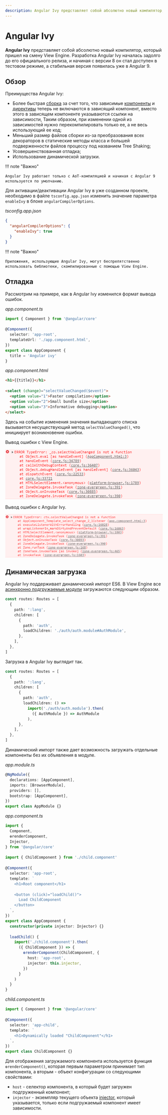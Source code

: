 ```yaml
---
description: Angular Ivy представляет собой абсолютно новый компилятор, который пришел на смену View Engine
---
```


# Angular Ivy

**Angular Ivy** представляет собой абсолютно новый компилятор, который пришел на смену View Engine. Разработка Angular Ivy началась задолго до его официального релиза, и начиная с версии 8 он стал доступен в тестовом режиме, а стабильная версия появилась уже в Angular 9.

## Обзор

Преимущества Angular Ivy:

- Более быстрая [сборка](angular-deployment.md) за счет того, что зависимые [компоненты](angular-components.md) и [директивы](angular-directives.md) теперь не включаются в зависящий компонент, вместо этого в зависящем компоненте указываются ссылки на зависимости, Таким образом, при изменении одной из зависимостей нужно перекомпилировать только ее, а не весь использующий ее код;
- Меньший размер файлов сборки из-за преобразования всех декораторов в статические методы класса и большей подверженности файлов процессу под названием Tree Shaking;
- Усовершенствованная отладка;
- Использование динамической загрузки.

!!! note "Важно"

    Angular Ivy работает только с AoT-компиляцией и начиная с Angular 9 используется по умолчанию.

Для активации/деактивации Angular Ivy в уже созданном проекте, необходимо в файле `tsconfig.app.json` изменить значение параметра `enableIvy` в блоке `angularCompilerOptions`.

_tsconfig.app.json_

```json
{
  "angularCompilerOptions": {
    "enableIvy": true
  }
}
```

!!! note "Важно"

    Приложения, использующие Angular Ivy, могут беспрепятственно использовать библиотеки, скомпилированные с помощью View Engine.

## Отладка

Рассмотрим на примере, как в Angular Ivy изменился формат вывода ошибок.

_app.component.ts_

```ts
import { Component } from '@angular/core'

@Component({
  selector: 'app-root',
  templateUrl: './app.component.html',
})
export class AppComponent {
  title = 'Angular ivy'
}
```

_app.component.html_

```html
<h1>{{title}}</h1>

<select (change)="selectValueChanged($event)">
  <option value="1">Faster compilation</option>
  <option value="2">Small bundle size</option>
  <option value="3">Informative debugging</option>
</select>
```

Здесь на событие изменения значения выпадающего списка вызывается несуществующий метод `selectValueChanged()`, что инициирует возникновение ошибки.

Вывод ошибки с View Engine.

![Вывод ошибки с View Engine](angular-ivy-1.png)

Вывод ошибки c Angular Ivy.

![Вывод ошибки c Angular Ivy](angular-ivy-2.png)

## Динамическая загрузка

Angular Ivy поддерживает динамический импорт ES6. В View Engine все [асинхронно подгружаемые модули](angular-asynchronous-routing.md) загружаются следующим образом.

```ts
const routes: Routes = [
  {
    path: ':lang',
    children: [
      {
        path: 'auth',
        loadChildren: './auth/auth.module#AuthModule',
      },
    ],
  },
]
```

Загрузка в Angular Ivy выглядит так.

```ts
const routes: Routes = [
  {
    path: ':lang',
    children: [
      {
        path: 'auth',
        loadChildren: () =>
          import('./auth/auth.module').then(
            ({ AuthModule }) => AuthModule
          ),
      },
    ],
  },
]
```

Динамический импорт также дает возможность загружать отдельные компоненты без их объявления в модуле.

_app.module.ts_

```ts
@NgModule({
  declarations: [AppComponent],
  imports: [BrowserModule],
  providers: [],
  bootstrap: [AppComponent],
})
export class AppModule {}
```

_app.component.ts_

```ts
import {
  Component,
  ɵrenderComponent,
  Injector,
} from '@angular/core'

import { ChildComponent } from './child.component'

@Component({
  selector: 'app-root',
  template: `
    <h1>Root component</h1>

    <button (click)="loadChild()">
      Load ChildComponent
    </button>
  `,
})
export class AppComponent {
  constructor(private injector: Injector) {}

  loadChild() {
    import('./child.component').then(
      ({ ChildComponent }) => {
        ɵrenderComponent(ChildComponent, {
          host: 'app-root',
          injector: this.injector,
        })
      }
    )
  }
}
```

_child.component.ts_

```ts
import { Component } from '@angular/core'

@Component({
  selector: 'app-child',
  template: `
    <h1>Dynamically loaded "ChildComponent"</h1>
  `,
})
export class ChildComponent {}
```

Для отображения загружаемого компонента используется функция `ɵrenderComponent()`, которая первым параметром принимает тип компонента, а вторым - объект конфигурации со следующими свойствами:

- `host` - селектор компонента, в который будет загружен подгруженный компонент;
- `injector` - экземпляр текущего объекта [injector](dependency-injection.md), который указывается, только если подгружаемый компонент имеет зависимости.
